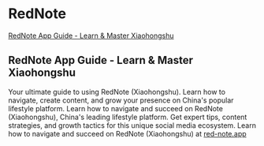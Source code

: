 # RedNote
[RedNote App Guide - Learn & Master Xiaohongshu](https://red-note.app)
## RedNote App Guide - Learn & Master Xiaohongshu
Your ultimate guide to using RedNote (Xiaohongshu). Learn how to navigate, create content, and grow your presence on China's popular lifestyle platform.
Learn how to navigate and succeed on RedNote (Xiaohongshu), China's leading lifestyle platform. Get expert tips, content strategies, and growth tactics for this unique social media ecosystem.
Learn how to navigate and succeed on RedNote (Xiaohongshu) at [red-note.app](https://red-note.app)
